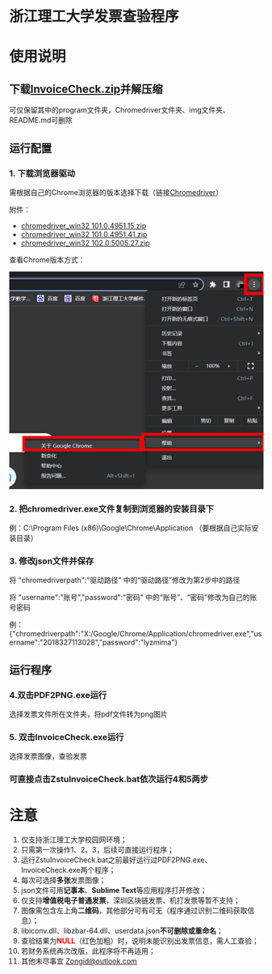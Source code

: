 # 浙江理工大学发票查验程序

# 使用说明

## 下载[InvoiceCheck.zip](https://github.com/Zongid/InvoiceCheck/archive/refs/heads/main.zip)并解压缩

可仅保留其中的program文件夹，Chromedriver文件夹、img文件夹、README.md可删除

## 运行配置

### 1. 下载浏览器驱动

需根据自己的Chrome浏览器的版本选择下载（链接[Chromedriver](http://npm.taobao.org/mirrors/chromedriver/)）

附件：

* [chromedriver_win32 101.0.4951.15.zip](./Chromedriver/chromedriver_win32%20101.0.4951.15.zip)
* [chromedriver_win32 101.0.4951.41.zip](./Chromedriver/chromedriver_win32%20101.0.4951.41.zip)
* [chromedriver_win32 102.0.5005.27.zip](./Chromedriver/chromedriver_win32%20102.0.5005.27.zip)

查看Chrome版本方式：

![Chromeversion](./img/Chromeversion.png)

### 2. 把chromedriver.exe文件复制到浏览器的安装目录下

例：C:\Program Files (x86)\Google\Chrome\Application    （要根据自己实际安装目录）

### 3. 修改json文件并保存

将  "chromedriverpath":"驱动路径"  中的“驱动路径”修改为第2步中的路径

将  "username":"账号","password":"密码"  中的“账号”、“密码”修改为自己的账号密码

例：{"chromedriverpath":"X:/Google/Chrome/Application/chromedriver.exe","username":"2018327113028","password":"lyzmima"}

## 运行程序

### 4.双击PDF2PNG.exe运行
选择发票文件所在文件夹，将pdf文件转为png图片
### 5. 双击InvoiceCheck.exe运行

选择发票图像，查验发票



### 可直接点击ZstuInvoiceCheck.bat依次运行4和5两步



# 注意

1. 仅支持浙江理工大学校园网环境；
2. 只需第一次操作1、2、3，后续可直接运行程序；
2. 运行ZstuInvoiceCheck.bat之前最好运行过PDF2PNG.exe、InvoiceCheck.exe两个程序；
3. 每次可选择**多张**发票图像；
4. json文件可用**记事本**、**Sublime Text**等应用程序打开修改；
5. 仅支持**增值税电子普通发票**，深圳区块链发票、机打发票等暂不支持；
6. 图像需包含左上角**二维码**，其他部分可有可无（程序通过识别二维码获取信息）；
7. libiconv.dll、libzbar-64.dll、userdata.json**不可删除或重命名**；
8. 查验结果为<font color=#FF0000>**NULL**</font>（红色加粗）时，说明未能识别出发票信息，需人工查验；
9. 若财务系统再次改版，此程序将不再适用；
10. 其他未尽事宜  <Zongid@outlook.com>
